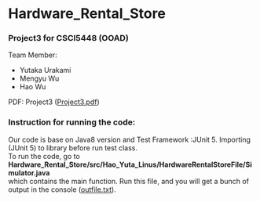 # Hardware_Rental_Store
### Project3 for CSCI5448 (OOAD)

Team Member:
* Yutaka Urakami
 * Mengyu Wu
 * Hao Wu
 
PDF: Project3 ([Project3.pdf](/Project3.pdf))
 
 
### Instruction for running the code:
Our code is base on Java8 version and Test Framework :JUnit 5. Importing (JUnit 5) to library before run test class.   
To run the code, go to **Hardware_Rental_Store/src/Hao_Yuta_Linus/HardwareRentalStoreFile/Simulator.java**  
 which contains the main function. Run this file, and you will get a bunch of output in the console ([outfile.txt](/outfile.txt)).
